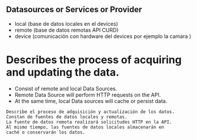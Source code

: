## Datasources or Services or Provider
- local (base de datos locales en el devices)
- remote (base de datos remotas API CURD)
- device (comunicación con hardware del devices por ejemplo la camara )

# Describes the process of acquiring and updating the data.
- Consist of remote and local Data Sources.
- Remote Data Source will perform HTTP requests on the API.
- At the same time, local Data sources will cache or persist data.

````
Describe el proceso de adquisición y actualización de los datos.
Constan de fuentes de datos locales y remotas.
La fuente de datos remota realizará solicitudes HTTP en la API.
Al mismo tiempo, las fuentes de datos locales almacenarán en 
caché o conservarán los datos.